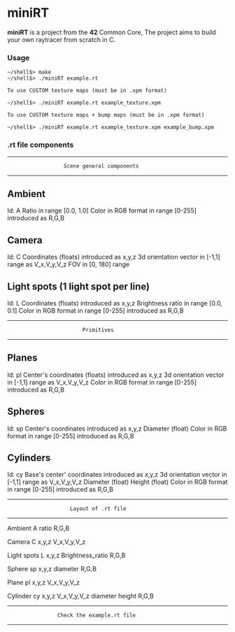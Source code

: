 # miniRT

**miniRT** is a project from the **42** Common Core, The project aims to build your own raytracer from scratch in C.


### Usage

	~/shell$> make
	~/shell$> ./miniRT example.rt
	
	To use CUSTOM texture maps (must be in .xpm format)
	
	~/shell$> ./miniRT example.rt example_texture.xpm
	
	To use CUSTOM texture maps + bump maps (must be in .xpm format)
	
	~/shell$> ./miniRT example.rt example_texture.xpm example_bump.xpm

### .rt file components

-------------------------------------------------------------------
					  Scene general components
-------------------------------------------------------------------


Ambient
--------------------------------------------------------------------
Id: A
Ratio in range [0.0, 1.0]
Color in RGB format in range [0-255] introduced as R,G,B


Camera
--------------------------------------------------------------------
Id: C
Coordinates (floats) introduced as x,y,z 
3d orientation vector in [-1,1] range as V_x,V_y,V_z 
FOV in [0, 180] range


Light spots (1 light spot per line)
--------------------------------------------------------------------
Id: L
Coordinates (floats) introduced as x,y,z
Brightness ratio in range [0.0, 0.1]
Color in RGB format in range [0-255] introduced as R,G,B


-------------------------------------------------------------------
							Primitives
-------------------------------------------------------------------


Planes
-------------------------------------------------------------------
Id: pl
Center's coordinates (floats) introduced as x,y,z
3d orientation vector in [-1,1] range as V_x,V_y,V_z 
Color in RGB format in range [0-255] introduced as R,G,B


Spheres
-------------------------------------------------------------------
Id: sp
Center's coordinates introduced as x,y,z 
Diameter (float)
Color in RGB format in range [0-255] introduced as R,G,B


Cylinders
-------------------------------------------------------------------
Id: cy
Base's center' coordinates introduced as x,y,z 
3d orientation vector in [-1,1] range as V_x,V_y,V_z 
Diameter (float)
Height (float)
Color in RGB format in range [0-255] introduced as R,G,B


-------------------------------------------------------------------
						Layout of .rt file
-------------------------------------------------------------------

Ambient
A	ratio	R,G,B

Camera
C	x,y,z	V_x,V_y,V_z

Light spots
L	x,y,z	Brightness_ratio	R,G,B

Sphere
sp	x,y,z	diameter	R,G,B

Plane
pl	x,y,z	V_x,V_y,V_z

Cylinder
cy	x,y,z	V_x,V_y,V_z	diameter	height	R,G,B


-------------------------------------------------------------------
					Check the example.rt file
-------------------------------------------------------------------
